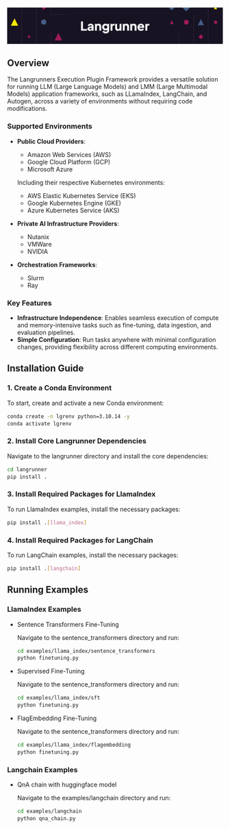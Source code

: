 ![Langrunner](langrunner_image.png)

## Overview

The Langrunners Execution Plugin Framework provides a versatile solution for running LLM (Large Language Models) and LMM (Large Multimodal Models) application frameworks, such as LLamaIndex, LangChain, and Autogen, across a variety of environments without requiring code modifications.

### Supported Environments

- **Public Cloud Providers**:  
  - Amazon Web Services (AWS)  
  - Google Cloud Platform (GCP)  
  - Microsoft Azure  

  Including their respective Kubernetes environments:
  - AWS Elastic Kubernetes Service (EKS)  
  - Google Kubernetes Engine (GKE)  
  - Azure Kubernetes Service (AKS)  

- **Private AI Infrastructure Providers**:  
  - Nutanix  
  - VMWare  
  - NVIDIA  

- **Orchestration Frameworks**:  
  - Slurm  
  - Ray  

### Key Features

- **Infrastructure Independence**: Enables seamless execution of compute and memory-intensive tasks such as fine-tuning, data ingestion, and evaluation pipelines.
- **Simple Configuration**: Run tasks anywhere with minimal configuration changes, providing flexibility across different computing environments.


## Installation Guide

### 1. Create a Conda Environment

To start, create and activate a new Conda environment:

```bash
conda create -n lgrenv python=3.10.14 -y
conda activate lgrenv
```

### 2. Install Core Langrunner Dependencies

Navigate to the langrunner directory and install the core dependencies:

```bash
cd langrunner
pip install .
```

### 3. Install Required Packages for LlamaIndex

To run LlamaIndex examples, install the necessary packages:

```bash
pip install .[llama_index]
```

### 4. Install Required Packages for LangChain

To run LangChain examples, install the necessary packages:

```bash
pip install .[langchain]
```

## Running Examples

### LlamaIndex Examples

- Sentence Transformers Fine-Tuning
  
  Navigate to the sentence_transformers directory and run:

  ```bash
  cd examples/llama_index/sentence_transformers
  python finetuning.py
  ```

- Supervised Fine-Tuning
  
  Navigate to the sentence_transformers directory and run:

  ```bash
  cd examples/llama_index/sft
  python finetuning.py
  ```

- FlagEmbedding Fine-Tuning
  
  Navigate to the sentence_transformers directory and run:

  ```bash
  cd examples/llama_index/flagembedding
  python finetuning.py
  ```

### Langchain Examples

- QnA chain with huggingface model
  
  Navigate to the examples/langchain directory and run:

  ```bash
  cd examples/langchain
  python qna_chain.py
  ```
  

